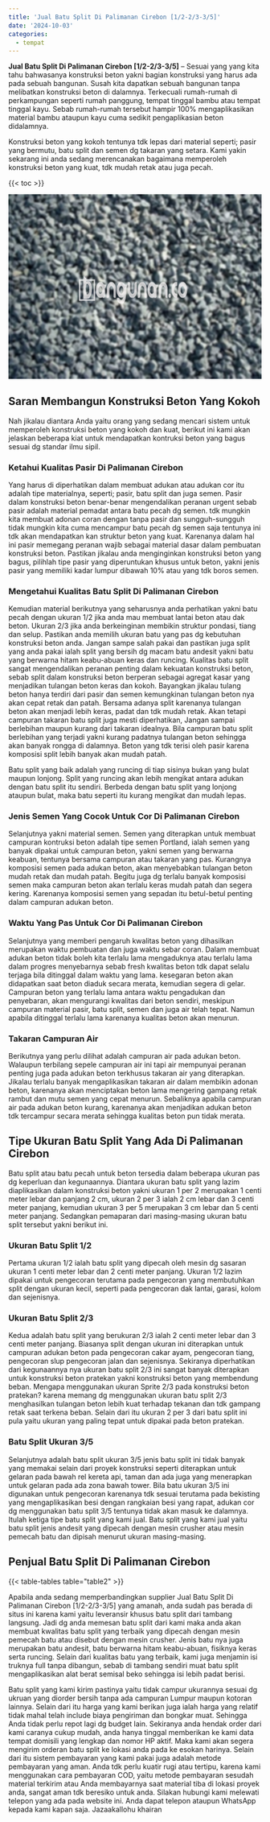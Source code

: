 ```yaml
---
title: 'Jual Batu Split Di Palimanan Cirebon [1/2-2/3-3/5]'
date: '2024-10-03'
categories:
  - tempat
---
```


**Jual Batu Split Di Palimanan Cirebon \[1/2-2/3-3/5\]** – Sesuai yang yang kita tahu bahwasanya konstruksi beton yakni bagian konstruksi yang harus ada pada sebuah bangunan. Susah kita dapatkan sebuah bangunan tanpa melibatkan konstruksi beton di dalamnya. Terkecuali rumah-rumah di perkampungan seperti rumah panggung, tempat tinggal bambu atau tempat tinggal kayu. Sebab rumah-rumah tersebut hampir 100% mengaplikasikan material bambu ataupun kayu cuma sedikit pengaplikasian beton didalamnya.

Konstruksi beton yang kokoh tentunya tdk lepas dari material seperti; pasir yang bermutu, batu split dan semen dg takaran yang setara. Kami yakin sekarang ini anda sedang merencanakan bagaimana memperoleh konstruksi beton yang kuat, tdk mudah retak atau juga pecah.

{{< toc >}}

![Jual Batu Split Di Palimanan Cirebon [1/2-2/3-3/5]](/images/jual-batu-split-30.png)

## Saran Membangun Konstruksi Beton Yang Kokoh

Nah jikalau diantara Anda yaitu orang yang sedang mencari sistem untuk memperoleh konstruksi beton yang kokoh dan kuat, berikut ini kami akan jelaskan beberapa kiat untuk mendapatkan kontruksi beton yang bagus sesuai dg standar ilmu sipil.

### Ketahui Kualitas Pasir Di Palimanan Cirebon

Yang harus di diperhatikan dalam membuat adukan atau adukan cor itu adalah tipe materialnya, seperti; pasir, batu split dan juga semen. Pasir dalam konstruksi beton benar-benar mengendalikan peranan urgent sebab pasir adalah material pemadat antara batu pecah dg semen. tdk mungkin kita membuat adonan coran dengan tanpa pasir dan sungguh-sungguh tidak mungkin kita cuma mencampur batu pecah dg semen saja tentunya ini tdk akan mendapatkan kan struktur beton yang kuat. Karenanya dalam hal ini pasir memegang peranan wajib sebagai material dasar dalam pembuatan konstruksi beton. Pastikan jikalau anda menginginkan konstruksi beton yang bagus, pilihlah tipe pasir yang diperuntukan khusus untuk beton, yakni jenis pasir yang memiliki kadar lumpur dibawah 10% atau yang tdk boros semen.

### Mengetahui Kualitas Batu Split Di Palimanan Cirebon

Kemudian material berikutnya yang seharusnya anda perhatikan yakni batu pecah dengan ukuran 1/2 jika anda mau membuat lantai beton atau dak beton. Ukuran 2/3 jika anda berkeinginan membikin struktur pondasi, tiang dan selup. Pastikan anda memilih ukuran batu yang pas dg kebutuhan konstruksi beton anda. Jangan sampe salah pakai dan pastikan juga split yang anda pakai ialah split yang bersih dg macam batu andesit yakni batu yang berwarna hitam keabu-abuan keras dan runcing. Kualitas batu split sangat mengendalikan peranan penting dalam kekuatan konstruksi beton, sebab split dalam konstruksi beton berperan sebagai agregat kasar yang menjadikan tulangan beton keras dan kokoh. Bayangkan jikalau tulang beton hanya terdiri dari pasir dan semen kemungkinan tulangan beton nya akan cepat retak dan patah. Bersama adanya split karenanya tulangan beton akan menjadi lebih keras, padat dan tdk mudah retak. Akan tetapi campuran takaran batu split juga mesti diperhatikan, Jangan sampai berlebihan maupun kurang dari takaran idealnya. Bila campuran batu split berlebihan yang terjadi yakni kurang padatnya tulangan beton sehingga akan banyak rongga di dalamnya. Beton yang tdk terisi oleh pasir karena komposisi split lebih banyak akan mudah patah.

Batu split yang baik adalah yang runcing di tiap sisinya bukan yang bulat maupun lonjong. Split yang runcing akan lebih mengikat antara adukan dengan batu split itu sendiri. Berbeda dengan batu split yang lonjong ataupun bulat, maka batu seperti itu kurang mengikat dan mudah lepas.

### Jenis Semen Yang Cocok Untuk Cor Di Palimanan Cirebon

Selanjutnya yakni material semen. Semen yang diterapkan untuk membuat campuran kontruksi beton adalah tipe semen Portland, ialah semen yang banyak dipakai untuk campuran beton, yakni semen yang berwarna keabuan, tentunya bersama campuran atau takaran yang pas. Kurangnya komposisi semen pada adukan beton, akan menyebabkan tulangan beton mudah retak dan mudah patah. Begitu juga dg terlalu banyak komposisi semen maka campuran beton akan terlalu keras mudah patah dan segera kering. Karenanya komposisi semen yang sepadan itu betul-betul penting dalam campuran adukan beton.

### Waktu Yang Pas Untuk Cor Di Palimanan Cirebon

Selanjutnya yang memberi pengaruh kwalitas beton yang dihasilkan merupakan waktu pembuatan dan juga waktu sebar coran. Dalam membuat adukan beton tidak boleh kita terlalu lama mengaduknya atau terlalu lama dalam progres menyebarnya sebab fresh kwalitas beton tdk dapat selalu terjaga bila ditinggal dalam waktu yang lama. kesegaran beton akan didapatkan saat beton diaduk secara merata, kemudian segera di gelar. Campuran beton yang terlalu lama antara waktu pengadukan dan penyebaran, akan mengurangi kwalitas dari beton sendiri, meskipun campuran material pasir, batu split, semen dan juga air telah tepat. Namun apabila ditinggal terlalu lama karenanya kualitas beton akan menurun.

### Takaran Campuran Air

Berikutnya yang perlu dilihat adalah campuran air pada adukan beton. Walaupun terbilang sepele campuran air ini tapi air mempunyai peranan penting juga pada adukan beton terkhusus takaran air yang diterapkan. Jikalau terlalu banyak mengaplikasikan takaran air dalam membikin adonan beton, karenanya akan menciptakan beton lama mengering gampang retak rambut dan mutu semen yang cepat menurun. Sebaliknya apabila campuran air pada adukan beton kurang, karenanya akan menjadikan adukan beton tdk tercampur secara merata sehingga kualitas beton pun tidak merata.

## Tipe Ukuran Batu Split Yang Ada Di Palimanan Cirebon

Batu split atau batu pecah untuk beton tersedia dalam beberapa ukuran pas dg keperluan dan kegunaannya. Diantara ukuran batu split yang lazim diaplikasikan dalam konstruksi beton yakni ukuran 1 per 2 merupakan 1 centi meter lebar dan panjang 2 cm, ukuran 2 per 3 ialah 2 cm lebar dan 3 centi meter panjang, kemudian ukuran 3 per 5 merupakan 3 cm lebar dan 5 centi meter panjang. Sedangkan pemaparan dari masing-masing ukuran batu split tersebut yakni berikut ini.

### Ukuran Batu Split 1/2

Pertama ukuran 1/2 ialah batu split yang dipecah oleh mesin dg sasaran ukuran 1 centi meter lebar dan 2 centi meter panjang. Ukuran 1/2 lazim dipakai untuk pengecoran terutama pada pengecoran yang membutuhkan split dengan ukuran kecil, seperti pada pengecoran dak lantai, garasi, kolom dan sejenisnya.

### Ukuran Batu Split 2/3

Kedua adalah batu split yang berukuran 2/3 ialah 2 centi meter lebar dan 3 centi meter panjang. Biasanya split dengan ukuran ini diterapkan untuk campuran adukan beton pada pengecoran cakar ayam, pengecoran tiang, pengecoran slup pengecoran jalan dan sejenisnya. Sekiranya diperhatikan dari kegunaannya nya ukuran batu split 2/3 ini sangat banyak diterapkan untuk konstruksi beton pratekan yakni konstruksi beton yang membendung beban. Mengapa menggunakan ukuran Sprite 2/3 pada konstruksi beton pratekan? karena memang dg menggunakan ukuran batu split 2/3 menghasilkan tulangan beton lebih kuat terhadap tekanan dan tdk gampang retak saat terkena beban. Selain dari itu ukuran 2 per 3 dari batu split ini pula yaitu ukuran yang paling tepat untuk dipakai pada beton pratekan.

### Batu Split Ukuran 3/5

Selanjutnya adalah batu split ukuran 3/5 jenis batu split ini tidak banyak yang memakai selain dari proyek konstruksi seperti diterapkan untuk gelaran pada bawah rel kereta api, taman dan ada juga yang menerapkan untuk gelaran pada ada zona bawah tower. Bila batu ukuran 3/5 ini digunakan untuk pengecoran karenanya tdk sesuai terutama pada bekisting yang mengaplikasikan besi dengan rangkaian besi yang rapat, adukan cor dg menggunakan batu split 3/5 tentunya tidak akan masuk ke dalamnya. Itulah ketiga tipe batu split yang kami jual. Batu split yang kami jual yaitu batu split jenis andesit yang dipecah dengan mesin crusher atau mesin pemecah batu dan dipisah menurut ukuran masing-masing.

## Penjual Batu Split Di Palimanan Cirebon

{{< table-tables table="table2" >}}

Apabila anda sedang memperbandingkan supplier Jual Batu Split Di Palimanan Cirebon \[1/2-2/3-3/5\] yang amanah, anda sudah pas berada di situs ini karena kami yaitu leveransir khusus batu split dari tambang langsung. Jadi dg anda memesan batu split dari kami maka anda akan membuat kwalitas batu split yang terbaik yang dipecah dengan mesin pemecah batu atau disebut dengan mesin crusher. Jenis batu nya juga merupakan batu andesit, batu berwarna hitam keabu-abuan, fisiknya keras serta runcing. Selain dari kualitas batu yang terbaik, kami juga menjamin isi truknya full tanpa dibangun, sebab di tambang sendiri muat batu split mengaplikasikan alat berat semisal beko sehingga isi lebih padat berisi.

Batu split yang kami kirim pastinya yaitu tidak campur ukurannya sesuai dg ukruan yang diorder bersih tanpa ada campuran Lumpur maupun kotoran lainnya. Selain dari itu harga yang kami berikan juga ialah harga yang relatif tidak mahal telah include biaya pengiriman dan bongkar muat. Sehingga Anda tidak perlu repot lagi dg budget lain. Sekiranya anda hendak order dari kami caranya cukup mudah, anda hanya tinggal memberikan ke kami data tempat domisili yang lengkap dan nomor HP aktif. Maka kami akan segera mengirim orderan batu split ke lokasi anda pada ke esokan harinya. Selain dari itu sistem pembayaran yang kami pakai juga adalah metode pembayaran yang aman. Anda tdk perlu kuatir rugi atau tertipu, karena kami menggunakan cara pembayaran COD, yaitu metode pembayaran sesudah material terkirim atau Anda membayarnya saat material tiba di lokasi proyek anda, sangat aman tdk beresiko untuk anda. Silakan hubungi kami melewati telepon yang ada pada website ini. Anda dapat telepon ataupun WhatsApp kepada kami kapan saja. Jazaakallohu khairan
